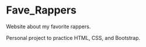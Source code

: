 # Fave_Rappers
Website about my favorite rappers.

Personal project to practice HTML, CSS, and Bootstrap. 
